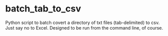 batch_tab_to_csv
================

Python script to batch covert a directory of txt files (tab-delimited) to csv. Just say no to Excel. Designed to be run from the command line, of course. 

